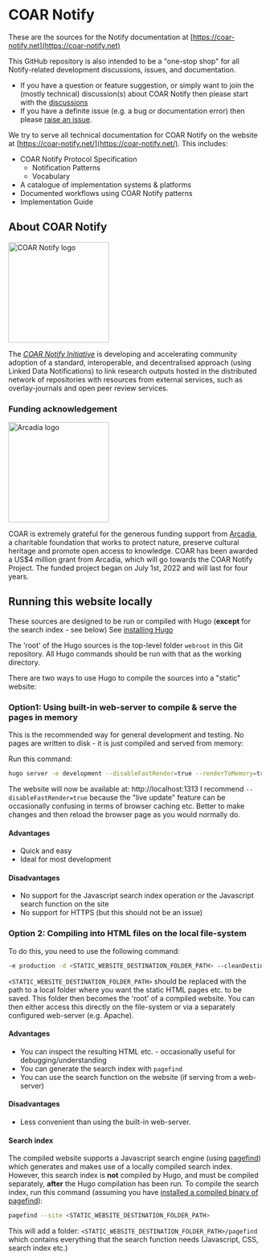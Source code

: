 # COAR Notify

These are the sources for the Notify documentation at [https://coar-notify.net](https://coar-notify.net)

This GitHub repository is also intended to be a "one-stop shop" for all Notify-related development discussions, issues, and documentation.

- If you have a question or feature suggestion, or simply want to join the (mostly technical) discussion(s) about COAR Notify then please start with the [discussions](https://github.com/coar-notify/coar-notify.net/discussions)
- If you have a definite issue (e.g. a bug or documentation error) then please [raise an issue](https://github.com/coar-notify/coar-notify.net/issues/new/choose).

We try to serve all technical documentation for COAR Notify on the website at [https://coar-notify.net/](https://coar-notify.net/). This includes:
- COAR Notify Protocol Specification
  - Notification Patterns
  - Vocabulary
- A catalogue of implementation systems & platforms
- Documented workflows using COAR Notify patterns
- Implementation Guide

## About COAR Notify
<img src="notify_logo.png" alt="COAR Notify logo" width="200"/>

The [*COAR Notify Initiative*](https://www.coar-repositories.org/notify/) is developing and accelerating community adoption of a standard, interoperable, and decentralised approach (using Linked Data Notifications) to link research outputs hosted in the distributed network of repositories with resources from external services, such as overlay-journals and open peer review services.

### Funding acknowledgement
<img src="arcadia_logo.jpg" alt="Arcadia logo" width="200"/>

COAR is extremely grateful for the generous funding support from [Arcadia](https://www.arcadiafund.org.uk), a charitable foundation that works to protect nature, preserve cultural heritage and promote open access to knowledge. COAR has been awarded a US$4 million grant from Arcadia, which will go towards the COAR Notify Project. The funded project began on July 1st, 2022 and will last for four years.

## Running this website locally
These sources are designed to be run or compiled with Hugo (**except** for the search index - see below)
See [installing Hugo](https://gohugo.io/getting-started/installing/)

The 'root' of the Hugo sources is the top-level folder `webroot` in this Git repository. All Hugo commands should be run with that as the working directory.

There are two ways to use Hugo to compile the sources into a "static" website:

### Option1: Using built-in web-server to compile & serve the pages in memory
This is the recommended way for general development and testing. No pages are written to disk - it is just compiled and served from memory:

Run this command:
```bash
hugo server -e development --disableFastRender=true --renderToMemory=true
```

The website will now be available at: http://localhost:1313
I recommend `--disableFastRender=true` because the "live update" feature can be occasionally confusing in terms of browser caching etc. Better to make changes and then reload the browser page as you would normally do.

#### Advantages
- Quick and easy
- Ideal for most development

#### Disadvantages
- No support for the Javascript search index operation or the Javascript search function on the site
- No support for HTTPS (but this should not be an issue)

### Option 2: Compiling into HTML files on the local file-system
To do this, you need to use the following command:
```bash
-e production -d <STATIC_WEBSITE_DESTINATION_FOLDER_PATH> --cleanDestinationDir
```

`<STATIC_WEBSITE_DESTINATION_FOLDER_PATH>` should be replaced with the path to a local folder where you want the static HTML pages etc. to be saved. This folder then becomes the 'root' of a compiled website. You can then either access this directly on the file-system or via a separately configured web-server (e.g. Apache).

#### Advantages
- You can inspect the resulting HTML etc. - occasionally useful for debugging/understanding
- You can generate the search index with `pagefind`
- You can use the search function on the website (if serving from a web-server)

#### Disadvantages
- Less convenient than using the built-in web-server.

#### Search index
The compiled website supports a Javascript search engine (using [pagefind](https://pagefind.app)) which generates and makes use of a locally compiled search index. However, this search index is **not** compiled by Hugo, and must be compiled separately, **after** the Hugo compilation has been run. To compile the search index, run this command (assuming you have [installed a compiled binary of pagefind](https://pagefind.app/docs/installation/)):
```bash
pagefind --site <STATIC_WEBSITE_DESTINATION_FOLDER_PATH>
```
This will add a folder: `<STATIC_WEBSITE_DESTINATION_FOLDER_PATH>/pagefind` which contains everything that the search function needs (Javascript, CSS, search index etc.)

